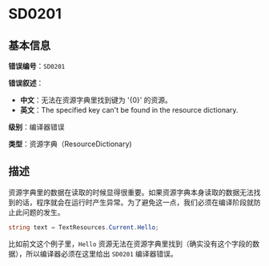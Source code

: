 ﻿# SD0201
## 基本信息

**错误编号**：`SD0201`

**错误叙述**：

* **中文**：无法在资源字典里找到键为 '{0}' 的资源。
* **英文**：The specified key can't be found in the resource dictionary.

**级别**：编译器错误

**类型**：资源字典（ResourceDictionary)

## 描述

资源字典里的数据在读取的时候显得很重要。如果资源字典本身读取的数据无法找到的话，程序就会在运行时产生异常。为了避免这一点，我们必须在编译阶段就防止此问题的发生。

```csharp
string text = TextResources.Current.Hello;
```

比如前文这个例子里，`Hello` 资源无法在资源字典里找到（确实没有这个字段的数据），所以编译器必须在这里给出 `SD0201` 编译器错误。